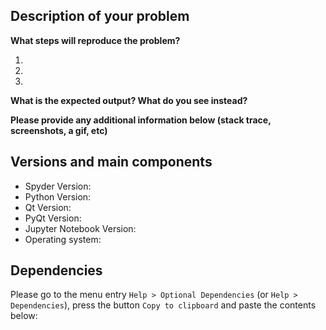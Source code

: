 ## Description of your problem

**What steps will reproduce the problem?**

1. 
2. 
3. 

**What is the expected output? What do you see instead?**


**Please provide any additional information below (stack trace, screenshots, a gif, etc)**


## Versions and main components

* Spyder Version:
* Python Version:
* Qt Version:
* PyQt Version:
* Jupyter Notebook Version:
* Operating system:


## Dependencies

Please go to the menu entry `Help > Optional Dependencies` (or
`Help > Dependencies`), press the button `Copy to clipboard`
and paste the contents below:
